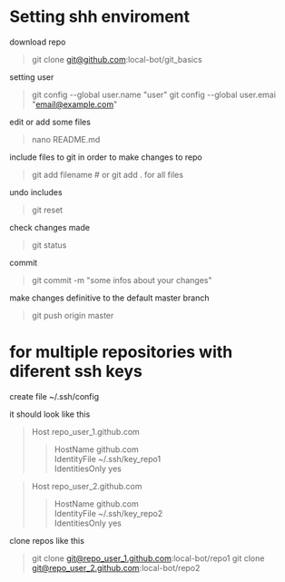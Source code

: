 
# Setting shh enviroment

download repo
> git clone git@github.com:local-bot/git_basics

setting user
> git config --global user.name "user"
> git config --global user.emai "email@example.com"


edit or add some files
>nano README.md

include files to git in order to make changes to repo
> git add filename # or git add . for all files

undo includes
> git reset

check changes made
> git status

commit
> git commit -m "some infos about your changes"

make changes definitive to the default master branch
> git push origin master

# for multiple repositories with diferent ssh keys

create file ~/.ssh/config 

it should look like this

> Host repo_user_1.github.com  
>>  HostName github.com  
>>  IdentityFile ~/.ssh/key_repo1  
>>  IdentitiesOnly yes  

> Host repo_user_2.github.com  
>>  HostName github.com  
>>  IdentityFile ~/.ssh/key_repo2  
>>  IdentitiesOnly yes  

clone repos like this
> git clone git@repo_user_1.github.com:local-bot/repo1
> git clone git@repo_user_2.github.com:local-bot/repo2